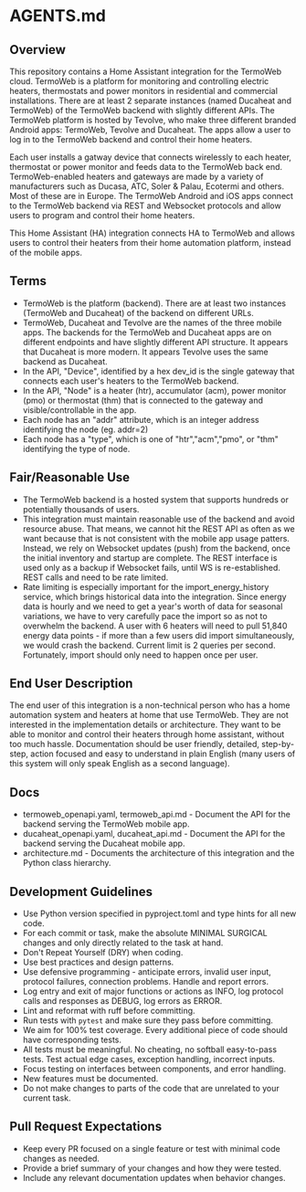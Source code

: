 # AGENTS.md

## Overview
This repository contains a Home Assistant integration for the TermoWeb cloud. TermoWeb is a platform for monitoring and controlling electric heaters, thermostats and power monitors in residential and commercial installations. There are at least 2 separate instances (named Ducaheat and TermoWeb) of the TermoWeb backend with slightly different APIs. The TermoWeb platform is hosted by Tevolve, who make three different branded Android apps: TermoWeb, Tevolve and Ducaheat.  The apps allow a user to log in to the TermoWeb backend and control their home heaters. 

Each user installs a gatway device that connects wirelessly to each heater, thermostat or power monitor and feeds data to the TermoWeb back end. TermoWeb-enabled heaters and gateways are made by a variety of manufacturers such as Ducasa, ATC, Soler & Palau, Ecotermi and others. Most of these are in Europe. The TermoWeb Android and iOS apps connect to the TermoWeb backend via REST and Websocket protocols and allow users to program and control their home heaters. 

This Home Assistant (HA) integration connects HA to TermoWeb and allows users to control their heaters from their home automation platform, instead of the mobile apps.

## Terms
- TermoWeb is the platform (backend). There are at least two instances (TermoWeb and Ducaheat) of the backend on different URLs. 
- TermoWeb, Ducaheat and Tevolve are the names of the three mobile apps. The backends for the TermoWeb and Ducaheat apps are on different endpoints and have slightly different API structure. It appears that Ducaheat is more modern. It appears Tevolve uses the same backend as Ducaheat.
- In the API, "Device", identified by a hex dev_id is the single gateway that connects each user's heaters to the TermoWeb backend.
- In the API, "Node" is a heater (htr), accumulator (acm), power monitor (pmo) or thermostat (thm) that is connected to the gateway and visible/controllable in the app.
- Each node has an "addr" attribute, which is an integer address identifying the node (eg. addr=2)
- Each node has a "type", which is one of "htr","acm","pmo", or "thm" identifying the type of node.

## Fair/Reasonable Use
- The TermoWeb backend is a hosted system that supports hundreds or potentially thousands of users.
- This integration must maintain reasonable use of the backend and avoid resource abuse. That means, we cannot hit the REST API as often as we want because that is not consistent with the mobile app usage patters. Instead, we rely on Websocket updates (push) from the backend, once the initial inventory and startup are complete. The REST interface is used only as a backup if Websocket fails, until WS is re-established. REST calls and need to be rate limited.
- Rate limiting is especially important for the import_energy_history service, which brings historical data into the integration. Since energy data is hourly and we need to get a year's worth of data for seasonal variations, we have to very carefully pace the import so as not to overwhelm the backend. A user with 6 heaters will need to pull 51,840 energy data points - if more than a few users did import simultaneously, we would crash the backend. Current limit is 2 queries per second. Fortunately, import should only need to happen once per user.

## End User Description
The end user of this integration is a non-technical person who has a home automation system and heaters at home that use TermoWeb. They are not interested in the implementation details or architecture. They want to be able to monitor and control their heaters through home assistant, without too much hassle. Documentation should be user friendly, detailed, step-by-step, action focused and easy to understand in plain English (many users of this system will only speak English as a second language). 

## Docs
- termoweb_openapi.yaml, termoweb_api.md - Document the API for the backend serving the TermoWeb mobile app.
- ducaheat_openapi.yaml, ducaheat_api.md - Document the API for the backend serving the Ducaheat mobile app.
- architecture.md - Documents the architecture of this integration and the Python class hierarchy.

## Development Guidelines
- Use Python version specified in pyproject.toml and type hints for all new code.
- For each commit or task, make the absolute MINIMAL SURGICAL changes and only directly related to the task at hand.
- Don't Repeat Yourself (DRY) when coding.
- Use best practices and design patterns.
- Use defensive programming - anticipate errors, invalid user input, protocol failures, connection problems. Handle and report errors.
- Log entry and exit of major functions or actions as INFO, log protocol calls and responses as DEBUG, log errors as ERROR. 
- Lint and reformat with ruff before committing.
- Run tests with `pytest` and make sure they pass before committing.
- We aim for 100% test coverage. Every additional piece of code should have corresponding tests.
- All tests must be meaningful. No cheating, no softball easy-to-pass tests. Test actual edge cases, exception handling, incorrect inputs.
- Focus testing on interfaces between components, and error handling.
- New features must be documented.
- Do not make changes to parts of the code that are unrelated to your current task.

## Pull Request Expectations
- Keep every PR focused on a single feature or test with minimal code changes as needed.
- Provide a brief summary of your changes and how they were tested.
- Include any relevant documentation updates when behavior changes.
